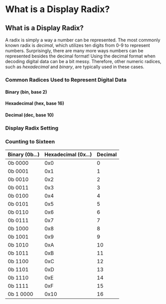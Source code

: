 # What is a Display Radix?

## What is a Display Radix?

A radix is simply a way a number can be represented. The most commonly known radix is _decimal_, which utilizes ten digits from 0-9 to represent numbers. Surprisingly, there are many more ways numbers can be represented besides the decimal format! Using the decimal format when decoding digital data can be a bit messy. Therefore, other numeric radices, such as _hexadecimal_ and _binary_, are typically used in these cases.

### Common Radices Used to Represent Digital Data

#### Binary \(bin, base 2\)



#### Hexadecimal \(hex, base 16\)



#### Decimal \(dec, base 10\)

### Display Radix Setting

### Counting to Sixteen

| Binary \(0b...\) | Hexadecimal \(0x...\) | Decimal |
| :--- | :--- | :--- |
| 0b 0000 | 0x0 | 0 |
| 0b 0001 | 0x1 | 1 |
| 0b 0010 | 0x2 | 2 |
| 0b 0011 | 0x3 | 3 |
| 0b 0100 | 0x4 | 4 |
| 0b 0101 | 0x5 | 5 |
| 0b 0110 | 0x6 | 6 |
| 0b 0111 | 0x7 | 7 |
| 0b 1000 | 0x8 | 8 |
| 0b 1001 | 0x9 | 9 |
| 0b 1010 | 0xA | 10 |
| 0b 1011 | 0xB | 11 |
| 0b 1100 | 0xC | 12 |
| 0b 1101 | 0xD | 13 |
| 0b 1110 | 0xE | 14 |
| 0b 1111 | 0xF | 15 |
| 0b 1 0000 | 0x10 | 16 |





